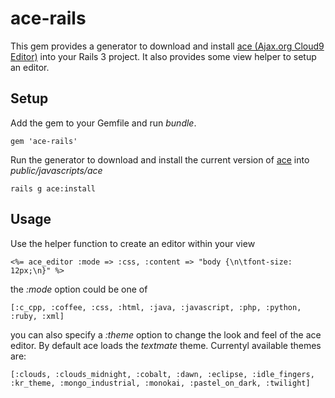 # ace-rails

This gem provides a generator to download and install [ace (Ajax.org Cloud9 Editor)](https://github.com/ajaxorg/ace)  into your Rails 3 project. It also provides some view helper to setup an editor.

## Setup

Add the gem to your Gemfile and run *bundle*.

	gem 'ace-rails'
	
Run the generator to download and install the current version of [ace](https://github.com/ajaxorg/ace) into *public/javascripts/ace*

	rails g ace:install

## Usage

Use the helper function to create an editor within your view

	<%= ace_editor :mode => :css, :content => "body {\n\tfont-size: 12px;\n}" %>
	
the *:mode* option could be one of

	[:c_cpp, :coffee, :css, :html, :java, :javascript, :php, :python, :ruby, :xml]
	
you can also specify a *:theme* option to change the look and feel of the ace editor. By default ace loads the *textmate* theme. Currentyl available themes are:

	[:clouds, :clouds_midnight, :cobalt, :dawn, :eclipse, :idle_fingers, :kr_theme, :mongo_industrial, :monokai, :pastel_on_dark, :twilight]